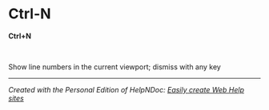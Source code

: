 # Ctrl-N

**Ctrl+N**

&nbsp;

Show line numbers in the current viewport; dismiss with any key


***
_Created with the Personal Edition of HelpNDoc: [Easily create Web Help sites](<https://www.helpndoc.com/feature-tour>)_

